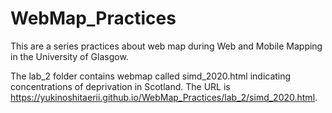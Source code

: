 # WebMap_Practices
This are a series practices about web map during Web and Mobile Mapping in the University of Glasgow.

The lab_2 folder contains webmap called simd_2020.html indicating concentrations of deprivation in Scotland.
The URL is https://yukinoshitaerii.github.io/WebMap_Practices/lab_2/simd_2020.html.


